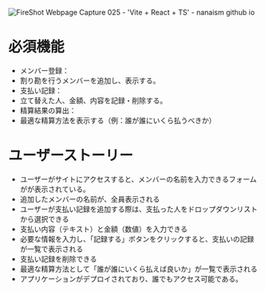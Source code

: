 ![FireShot Webpage Capture 025 - 'Vite + React + TS' - nanaism github io](https://github.com/user-attachments/assets/5b7a3fa2-9c05-4df2-9e53-c5df5872695a)

# 必須機能
- メンバー登録：
- 割り勘を行うメンバーを追加し、表示する。
- 支払い記録：
- 立て替えた人、金額、内容を記録・削除する。
- 精算結果の算出：
- 最適な精算方法を表示する（例：誰が誰にいくら払うべきか）

# ユーザーストーリー
 - ユーザーがサイトにアクセスすると、メンバーの名前を入力できるフォームがが表示されている。
 - 追加したメンバーの名前が、全員表示される
 - ユーザーが支払い記録を追加する際は、支払った人をドロップダウンリストから選択できる
 - 支払い内容（テキスト）と金額（数値）を入力できる
 - 必要な情報を入力し、「記録する」ボタンをクリックすると、支払いの記録が一覧で表示される
 - 支払い記録を削除できる
 - 最適な精算方法として「誰が誰にいくら払えば良いか」が一覧で表示される
 - アプリケーションがデプロイされており、誰でもアクセス可能である。
